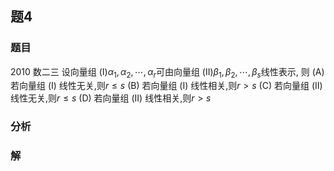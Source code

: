 ## 题4
### 题目
2010 数二三 
设向量组 (I)${\alpha }_{1},{\alpha }_{2},\cdots ,{\alpha }_{r}$可由向量组 (II)${\beta }_{1},{\beta }_{2},\cdots ,{\beta }_{s}$线性表示, 则
(A) 若向量组 (I) 线性无关,则$r \leq  s$
(B) 若向量组 (I) 线性相关,则$r > s$
(C) 若向量组 (II) 线性无关,则$r \leq  s$
(D) 若向量组 (II) 线性相关,则$r > s$
### 分析

### 解